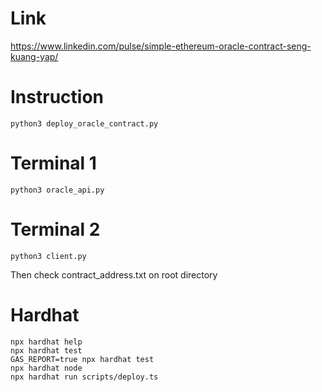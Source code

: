 # Link
https://www.linkedin.com/pulse/simple-ethereum-oracle-contract-seng-kuang-yap/

# Instruction
```shell
python3 deploy_oracle_contract.py
```

# Terminal 1
```shell
python3 oracle_api.py
```

# Terminal 2
```shell
python3 client.py
```
Then check contract_address.txt on root directory

# Hardhat
```shell
npx hardhat help
npx hardhat test
GAS_REPORT=true npx hardhat test
npx hardhat node
npx hardhat run scripts/deploy.ts
```
